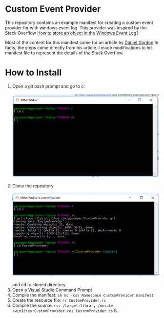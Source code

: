 Custom Event Provider
=====================

This repository contains an example manifest for creating a custom event provider for with windows event log. This provider was inspired by the Stack Overflow [How to store an object in the Windows Event Log?](http://stackoverflow.com/questions/43587652/how-to-store-an-object-in-the-windows-event-log)

Most of the content for this manifest came for an article by [Daniel Gordon](http://blog.dlgordon.com/2012/06/writing-to-event-log-in-net-right-way.html) In facts, the steps come directly from his article. I made modifications to his manifest file to represent the details of the Stack Overflow.

How to Install
==============

1.	Open a git bash prompt and go to c: <br/><br/> ![](img/1.PNG) <br/> <br/>
2.	Clone the repository <br/><br/> ![](img/2.PNG) <br/> <br/> and cd to cloned directory.
3.	Open a Visual Studio Command Prompt
4.	Compile the manifest: `sh
	mc -css Namespace CustomProvider.manifest
	`
5.	Create the resource file: `rc CustomProvider.rc`
6.	Compile the source: `csc /target:library /unsafe /win32res:CustomProvider.res CustomProvider.cs` 8.
